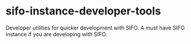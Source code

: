 sifo-instance-developer-tools
=============================

Developer utilities for quicker development with SIFO. A must have SIFO instance if you are developing with SIFO.
